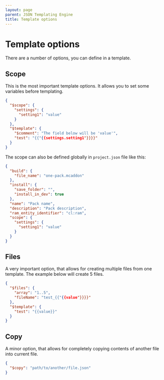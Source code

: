 ```yaml
---
layout: page
parent: JSON Templating Engine
title: Template options
---
```


# Template options

There are a number of options, you can define in a template. 

## Scope

This is the most important template options. It allows you to set some variables before templating. 

```json
{
  "$scope": {
    "settings": {
      "setting1": "value"
    }
  },
  "$template": {
    "$comment": "The field below will be 'value'",
    "test": "{{"{{settings.setting1"}}}}"
  }
}
```

The scope can also be defined globally in `project.json` file like this:

```json
{
  "build": {
    "file_name": "one-pack.mcaddon"
  },
  "install": {
    "save_folder": "",
    "install_in_dev": true
  },
  "name": "Pack name",
  "description": "Pack description",
  "ram_entity_identifier": "cl:ram",
  "scope": {
    "settings": {
      "setting1": "value"
    }
  }
}
```

## Files

A very important option, that allows for creating multiple files from one template. The example below will create 5 files.

```json
{
  "$files": {
    "array": "1..5",
    "fileName": "test_{{"{{value"}}}}"
  },
  "$template": {
    "test": "{{value}}"
  }
}
```

## Copy

A minor option, that allows for completely copying contents of another file into current file.

```json
{
  "$copy": "path/to/another/file.json"
}
```